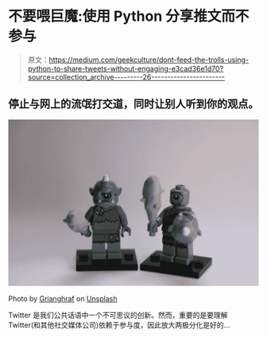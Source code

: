 # 不要喂巨魔:使用 Python 分享推文而不参与

> 原文：<https://medium.com/geekculture/dont-feed-the-trolls-using-python-to-share-tweets-without-engaging-e3cad36e1d70?source=collection_archive---------26----------------------->

## 停止与网上的流氓打交道，同时让别人听到你的观点。

![](img/7b2b9174bedaa3986d91eef1fcf7230b.png)

Photo by [Grianghraf](https://unsplash.com/@grianghraf?utm_source=unsplash&utm_medium=referral&utm_content=creditCopyText) on [Unsplash](https://unsplash.com/s/photos/troll?utm_source=unsplash&utm_medium=referral&utm_content=creditCopyText)

Twitter 是我们公共话语中一个不可思议的创新。然而，重要的是要理解 Twitter(和其他社交媒体公司)依赖于参与度，因此放大两极分化是好的…